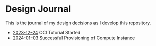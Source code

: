 # Design Journal

This is the journal of my design decisions as I develop this repository.

* [2023-12-24](2023_12_24.md) OCI Tutorial Started
* [2024-01-03](2024_01_03.md) Successful Provisioning of Compute Instance
